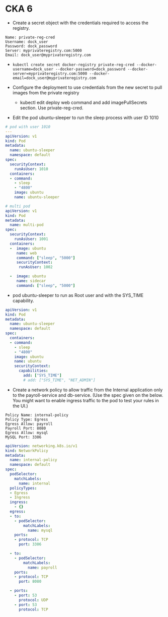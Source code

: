 # CKA 6

- Create a secret object with the credentials required to access the registry.

```text
Name: private-reg-cred
Username: dock_user
Password: dock_password
Server: myprivateregistry.com:5000
Email: dock_user@myprivateregistry.com
```

- `kubectl create secret docker-registry private-reg-cred --docker-username=dock_user --docker-password=dock_password --docker-server=myprivateregistry.com:5000 --docker-email=dock_user@myprivateregistry.com`

- Configure the deployment to use credentials from the new secret to pull images from the private registry
  - kubectl edit deploy web command and add imagePullSecrets section. Use private-reg-cred.

- Edit the pod ubuntu-sleeper to run the sleep process with user ID 1010

```yaml
# pod with user 1010
---
apiVersion: v1
kind: Pod
metadata:
  name: ubuntu-sleeper
  namespace: default
spec:
  securityContext:
    runAsUser: 1010
  containers:
  - command:
    - sleep
    - "4800"
    image: ubuntu
    name: ubuntu-sleeper
```

```yaml
# multi pod
apiVersion: v1
kind: Pod
metadata:
  name: multi-pod
spec:
  securityContext:
    runAsUser: 1001
  containers:
  -  image: ubuntu
     name: web
     command: ["sleep", "5000"]
     securityContext:
      runAsUser: 1002

  -  image: ubuntu
     name: sidecar
     command: ["sleep", "5000"]
```

- pod ubuntu-sleeper to run as Root user and with the SYS_TIME capability.

```yaml
apiVersion: v1
kind: Pod
metadata:
  name: ubuntu-sleeper
  namespace: default
spec:
  containers:
  - command:
    - sleep
    - "4800"
    image: ubuntu
    name: ubuntu
    securityContext:
      capabilities:
        add: ["SYS_TIME"]
        # add: ["SYS_TIME", "NET_ADMIN"]
```

- Create a network policy to allow traffic from the Internal application only to the payroll-service and db-service. (Use the spec given on the below. You might want to enable ingress traffic to the pod to test your rules in the UI.)

```text
Policy Name: internal-policy
Policy Type: Egress
Egress Allow: payroll
Payroll Port: 8080
Egress Allow: mysql
MySQL Port: 3306
```

```yaml
apiVersion: networking.k8s.io/v1
kind: NetworkPolicy
metadata:
  name: internal-policy
  namespace: default
spec:
  podSelector:
    matchLabels:
      name: internal
  policyTypes:
  - Egress
  - Ingress
  ingress:
    - {}
  egress:
  - to:
    - podSelector:
        matchLabels:
          name: mysql
    ports:
    - protocol: TCP
      port: 3306

  - to:
    - podSelector:
        matchLabels:
          name: payroll
    ports:
    - protocol: TCP
      port: 8080

  - ports:
    - port: 53
      protocol: UDP
    - port: 53
      protocol: TCP
```
